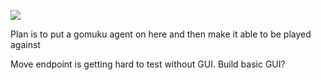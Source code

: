 ![](https://img.shields.io/badge/Code_Coverage-15%25-red)

Plan is to put a gomuku agent on here and then make it able to be played against

Move endpoint is getting hard to test without GUI. Build basic GUI?
